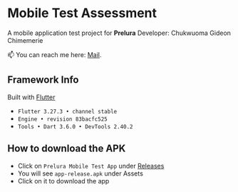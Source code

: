 # Mobile Test Assessment

A mobile application test project for <b>Prelura</b>
Developer: Chukwuoma Gideon Chimemerie

📫 You can reach me here: [Mail](mailto:gideon.dart@gmail.com).

## Framework Info

Built with [Flutter](https://flutter.dev)

- `Flutter 3.27.3 • channel stable`
- `Engine • revision 83bacfc525`
- `Tools • Dart 3.6.0 • DevTools 2.40.2`

## How to download the APK

- Click on `Prelura Mobile Test App` under [Releases](https://github.com/egideons/prelura_test_app/releases)
- You will see `app-release.apk` under Assets
- Click on it to download the app
